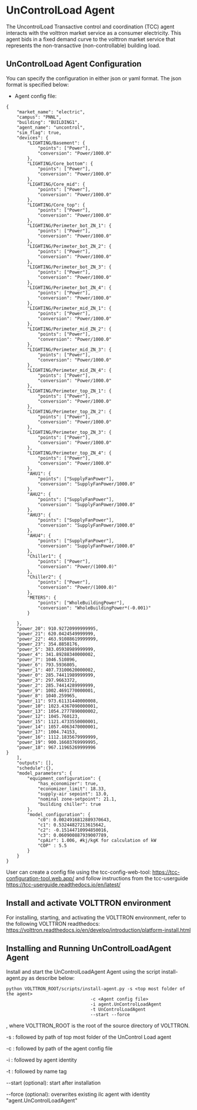 # UnControlLoad Agent

The UncontrolLoad Transactive control and coordination (TCC) agent interacts with the volttron market service
 as a consumer electricity. This agent bids in a fixed demand curve to the volttron market service that represents
 the non-transactive (non-controllable) building load.
  

## UnControlLoad Agent Configuration

You can specify the configuration in either json or yaml format. The json format is specified below:

* Agent config file:

````
{
	"market_name": "electric",
	"campus": "PNNL",
    "building": "BUILDING1",
	"agent_name": "uncontrol",
    "sim_flag": true, 	
	"devices": {
        "LIGHTING/Basement": {
            "points": ["Power"],
            "conversion": "Power/1000.0"
        },
        "LIGHTING/Core_bottom": {
            "points": ["Power"],
            "conversion": "Power/1000.0"
        },
        "LIGHTING/Core_mid": {
            "points": ["Power"],
            "conversion": "Power/1000.0"
        },
        "LIGHTING/Core_top": {
            "points": ["Power"],
            "conversion": "Power/1000.0"
        },
        "LIGHTING/Perimeter_bot_ZN_1": {
            "points": ["Power"],
            "conversion": "Power/1000.0"
        },
        "LIGHTING/Perimeter_bot_ZN_2": {
            "points": ["Power"],
            "conversion": "Power/1000.0"
        },
        "LIGHTING/Perimeter_bot_ZN_3": {
            "points": ["Power"],
            "conversion": "Power/1000.0"
        },
        "LIGHTING/Perimeter_bot_ZN_4": {
            "points": ["Power"],
            "conversion": "Power/1000.0"
        },
        "LIGHTING/Perimeter_mid_ZN_1": {
            "points": ["Power"],
            "conversion": "Power/1000.0"
        },
        "LIGHTING/Perimeter_mid_ZN_2": {
            "points": ["Power"],
            "conversion": "Power/1000.0"
        },
        "LIGHTING/Perimeter_mid_ZN_3": {
            "points": ["Power"],
            "conversion": "Power/1000.0"
        },
        "LIGHTING/Perimeter_mid_ZN_4": {
            "points": ["Power"],
            "conversion": "Power/1000.0"
        },
        "LIGHTING/Perimeter_top_ZN_1": {
            "points": ["Power"],
            "conversion": "Power/1000.0"
        },
        "LIGHTING/Perimeter_top_ZN_2": {
            "points": ["Power"],
            "conversion": "Power/1000.0"
        },
        "LIGHTING/Perimeter_top_ZN_3": {
            "points": ["Power"],
            "conversion": "Power/1000.0"
        },
        "LIGHTING/Perimeter_top_ZN_4": {
            "points": ["Power"],
            "conversion": "Power/1000.0"
        },
        "AHU1": {
            "points": ["SupplyFanPower"],
            "conversion": "SupplyFanPower/1000.0"
        },
        "AHU2": {
            "points": ["SupplyFanPower"],
            "conversion": "SupplyFanPower/1000.0"
        },
        "AHU3": {
            "points": ["SupplyFanPower"],
            "conversion": "SupplyFanPower/1000.0"
        },
        "AHU4": {
            "points": ["SupplyFanPower"],
            "conversion": "SupplyFanPower/1000.0"
        },
        "Chiller1": {
            "points": ["Power"],
            "conversion": "Power/(1000.0)"
        },
        "Chiller2": {
            "points": ["Power"],
            "conversion": "Power/(1000.0)"
        },
		"METERS": {
			"points": ["WholeBuildingPower"],
			"conversion": "WholeBuildingPower*(-0.001)"
		}

	},
    "power_20": 910.92720999999995, 
    "power_21": 620.0424549999999, 
    "power_22": 463.91088619999999, 
    "power_23": 354.8858176, 
    "power_5": 383.05938989999999, 
    "power_4": 341.89288340000002, 
    "power_7": 1046.510896, 
    "power_6": 793.5936805, 
    "power_1": 407.73100620000002, 
    "power_0": 285.74411989999999, 
    "power_3": 297.9663372, 
    "power_2": 285.74414289999999, 
    "power_9": 1002.4691770000001, 
    "power_8": 1040.259965, 
    "power_11": 973.61131440000008, 
    "power_10": 1023.4367090000001, 
    "power_13": 1054.2777890000002, 
    "power_12": 1045.760123, 
    "power_15": 1121.4733550000001, 
    "power_14": 1057.4063470000001, 
    "power_17": 1004.74153, 
    "power_16": 1112.1835679999999, 
    "power_19": 900.16603769999995, 
    "power_18": 967.11965269999996
}
    ],
    "outputs": [],
    "schedule":{},
    "model_parameters": {
        "equipment_configuration": {
            "has_economizer": true,
            "economizer_limit": 18.33,
            "supply-air sepoint": 13.0,
            "nominal zone-setpoint": 21.1,
            "building chiller": true
        },
        "model_configuration": {
            "c0": 0.0024916812889370643,
            "c1": 0.53244827213615642,
            "c2": -0.15144710994850016,
            "c3": 0.060900887939007789,
            "cpAir": 1.006, #kj/kgK for calculation of kW
            "COP" : 5.5
        }
    }
}
````
User can create a config file using the tcc-config-web-tool: https://tcc-configuration-tool.web.app/
and follow instructions from the tcc-userguide https://tcc-userguide.readthedocs.io/en/latest/

## Install and activate VOLTTRON environment
For installing, starting, and activating the VOLTTRON environment, refer to the following VOLTTRON readthedocs: 
https://volttron.readthedocs.io/en/develop/introduction/platform-install.html

## Installing and Running UnControlLoadAgent Agent
Install and start the UnControlLoadAgent Agent using the script install-agent.py as describe below:

```
python VOLTTRON_ROOT/scripts/install-agent.py -s <top most folder of the agent> 
                                -c <Agent config file>
                                -i agent.UnControlLoadAgent
                                -t UnControlLoadAgent
                                --start --force
```
, where VOLTTRON_ROOT is the root of the source directory of VOLTTRON.

-s : followed by path of top most folder of the UnControl Load agent

-c : followed by path of the agent config file

-i : followed by agent identity

-t : followed by name tag
 
--start (optional): start after installation

--force (optional): overwrites existing ilc agent with identity "agent.UnControlLoadAgent"  
